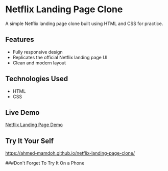 # Netflix Landing Page Clone  

A simple Netflix landing page clone built using HTML and CSS for practice.  

## Features  
- Fully responsive design  
- Replicates the official Netflix landing page UI  
- Clean and modern layout  

## Technologies Used  
- HTML  
- CSS  

## Live Demo  
[Netflix Landing Page Demo](video.mp4)

## Try It Your Self
https://ahmed-mamdoh.github.io/netflix-landing-page-clone/

###Don't Forget To Try It On a Phone

